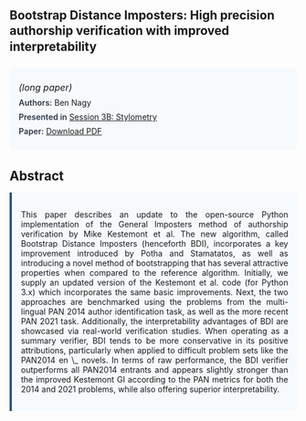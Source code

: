 
<style>    
    h2 {
        margin-top: 0;
        margin-bottom: 1.5rem;
        line-height: 1.3;
    }
    
    h3 {
        margin-top: 2rem;
        margin-bottom: 1rem;
        font-size: 1.4rem;
        font-weight:bold;
    }
    
    .metadata {
        background-color: #f7fafc;
        padding: 1rem;
        border-radius: 6px;
        margin-bottom: 2rem;
    }
    
    .metadata p {
        margin: 0.5rem 0;
    }
    
    .abstract {
        text-align: justify;
        padding: 1rem;
        background-color: #f7fafc;
        border-left: 4px solid #2c5282;
        border-radius: 0 6px 6px 0;
    }
    
    strong {
        color: #2d3748;
        font-weight: 600;
    }
</style>
<main role="main">
<h2>Bootstrap Distance Imposters: High precision authorship verification with improved interpretability</h2>

<section class="metadata">
<p style='font-size:1rem'><i>(long paper)</i></p>
<p><strong>Authors:</strong> Ben Nagy</p>
<p><strong>Presented in</strong> <a href="/programme/#session3B">Session 3B: Stylometry</a></p>
<p><strong>Paper:</strong> <a href="https://ceur-ws.org/Vol-3558/paper61.pdf">Download PDF</a></p>
</section>

<section>
<h3>Abstract</h3>
<div class="abstract">
<p>This paper describes an update to the open-source Python implementation of the General Imposters method of authorship verification by Mike Kestemont et al. The new algorithm, called Bootstrap Distance Imposters (henceforth BDI), incorporates a key improvement introduced by Potha and Stamatatos, as well as introducing a novel method of bootstrapping that has several attractive properties when compared to the reference algorithm. Initially, we supply an updated version of the Kestemont et al. code (for Python 3.x) which incorporates the same basic improvements. Next, the two approaches are benchmarked using the problems from the multi-lingual PAN 2014 author identification task, as well as the more recent PAN 2021 task. Additionally, the interpretability advantages of BDI are showcased via real-world verification studies. When operating as a summary verifier, BDI tends to be more conservative in its positive attributions, particularly when applied to difficult problem sets like the PAN2014  en \_ novels. In terms of raw performance, the BDI verifier outperforms all PAN2014 entrants and appears slightly stronger than the improved Kestemont GI according to the PAN metrics for both the 2014 and 2021 problems, while also offering superior interpretability.</p>
</div>
</section>
</main>
